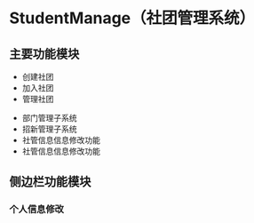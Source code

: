 # StudentManage（社团管理系统）
## 主要功能模块
- 创建社团
- 加入社团
- 管理社团
 + 部门管理子系统
 + 招新管理子系统
 + 社管信息信息修改功能
 + 社管信息信息修改功能
## 侧边栏功能模块
### 个人信息修改

